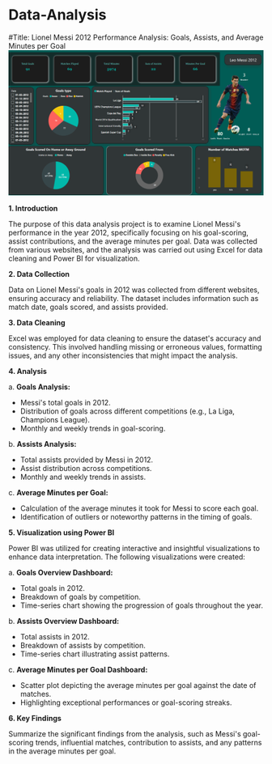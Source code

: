 # Data-Analysis
#Title: Lionel Messi 2012 Performance Analysis: Goals, Assists, and Average Minutes per Goal
![Messi Performance Analysis](https://github.com/Wondet46/Data-Analysis/blob/main/Screenshot%202024-01-02%20020104.png)


**1. Introduction**

The purpose of this data analysis project is to examine Lionel Messi's performance in the year 2012, specifically focusing on his goal-scoring, assist contributions, and the average minutes per goal. Data was collected from various websites, and the analysis was carried out using Excel for data cleaning and Power BI for visualization.

**2. Data Collection**

Data on Lionel Messi's goals in 2012 was collected from different websites, ensuring accuracy and reliability. The dataset includes information such as match date, goals scored, and assists provided.

**3. Data Cleaning**

Excel was employed for data cleaning to ensure the dataset's accuracy and consistency. This involved handling missing or erroneous values, formatting issues, and any other inconsistencies that might impact the analysis.

**4. Analysis**

a. **Goals Analysis:**
   - Messi's total goals in 2012.
   - Distribution of goals across different competitions (e.g., La Liga, Champions League).
   - Monthly and weekly trends in goal-scoring.

b. **Assists Analysis:**
   - Total assists provided by Messi in 2012.
   - Assist distribution across competitions.
   - Monthly and weekly trends in assists.

c. **Average Minutes per Goal:**
   - Calculation of the average minutes it took for Messi to score each goal.
   - Identification of outliers or noteworthy patterns in the timing of goals.

**5. Visualization using Power BI**

Power BI was utilized for creating interactive and insightful visualizations to enhance data interpretation. The following visualizations were created:

a. **Goals Overview Dashboard:**
   - Total goals in 2012.
   - Breakdown of goals by competition.
   - Time-series chart showing the progression of goals throughout the year.

b. **Assists Overview Dashboard:**
   - Total assists in 2012.
   - Breakdown of assists by competition.
   - Time-series chart illustrating assist patterns.

c. **Average Minutes per Goal Dashboard:**
   - Scatter plot depicting the average minutes per goal against the date of matches.
   - Highlighting exceptional performances or goal-scoring streaks.

**6. Key Findings**

Summarize the significant findings from the analysis, such as Messi's goal-scoring trends, influential matches, contribution to assists, and any patterns in the average minutes per goal.

